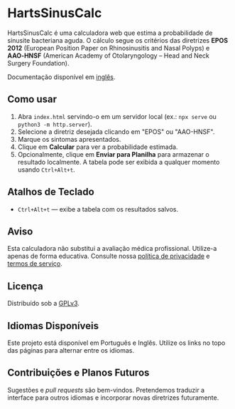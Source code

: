 # HartsSinusCalc

HartsSinusCalc é uma calculadora web que estima a probabilidade de sinusite bacteriana aguda. O cálculo segue os critérios das diretrizes **EPOS 2012** (European Position Paper on Rhinosinusitis and Nasal Polyps) e **AAO‑HNSF** (American Academy of Otolaryngology – Head and Neck Surgery Foundation).

Documentação disponível em [inglês](README_en.md).

## Como usar
1. Abra `index.html` servindo-o em um servidor local (ex.: `npx serve` ou `python3 -m http.server`).
2. Selecione a diretriz desejada clicando em "EPOS" ou "AAO-HNSF".
3. Marque os sintomas apresentados.
4. Clique em **Calcular** para ver a probabilidade estimada.
5. Opcionalmente, clique em **Enviar para Planilha** para armazenar o resultado localmente. A tabela pode ser exibida a qualquer momento usando `Ctrl+Alt+t`.

## Atalhos de Teclado
- `Ctrl+Alt+t` &mdash; exibe a tabela com os resultados salvos.

## Aviso
Esta calculadora não substitui a avaliação médica profissional. Utilize-a apenas de forma educativa. Consulte nossa [política de privacidade](politicapriva.html) e [termos de serviço](termos.html).

## Licença
Distribuído sob a [GPLv3](LICENSE).

## Idiomas Disponíveis
Este projeto está disponível em Português e Inglês. Utilize os links no topo das páginas para alternar entre os idiomas.

## Contribuições e Planos Futuros
Sugestões e *pull requests* são bem-vindos. Pretendemos traduzir a interface para outros idiomas e incorporar novas diretrizes futuramente.
